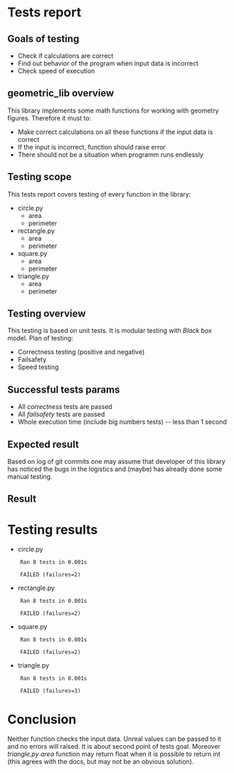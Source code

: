# Tests report

## Goals of testing
- Check if calculations are correct
- Find out behavior of the program when input data is incorrect
- Check speed of execution

## geometric_lib overview
This library implements some math functions for working with geometry figures. Therefore it must to:
- Make correct calculations on all these functions if the input data is correct
- If the input is incorrect, function should raise error
- There should not be a situation when programm runs endlessly

## Testing scope
This tests report covers testing of every function in the library:
- circle.py
    * area
    * perimeter
- rectangle.py
    * area
    * perimeter
- square.py
    * area
    * perimeter
- triangle.py
    * area
    * perimeter

## Testing overview
This testing is based on unit tests. It is modular testing with _Black box_ model. Plan of testing:
- Сorrectness testing (positive and negative)
- Failsafety
- Speed testing

## Successful tests params
- All _correctness_ tests are passed
- All _failsafety_ tests are passed
- Whole execution time (include big numbers tests) -- less than 1 second

## Expected result
Based on log of git commits one may assume that developer of this library has noticed the bugs in the logistics and (maybe) has already done some manual testing.


## Result
# Testing results
- circle.py
```
    Ran 8 tests in 0.001s

    FAILED (failures=2)
```
- rectangle.py
```
    Ran 8 tests in 0.001s

    FAILED (failures=2)
```

- square.py
```
    Ran 8 tests in 0.001s

    FAILED (failures=2)
```

- triangle.py
```
    Ran 8 tests in 0.001s

    FAILED (failures=3)
```

# Сonclusion
Neither function checks the input data. Unreal values can be passed to it and no errors will raised. It is about second point of tests goal. Moreover _triangle.py_ _area_ function may return float when it is possible to return int (this agrees with the docs, but may not be an obvious solution).